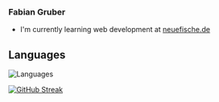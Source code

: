   ### Fabian Gruber
  
 * I'm currently learning web development at [neuefische.de](https://www.neuefische.de/)


 
 ## Languages

![Languages](https://user-images.githubusercontent.com/95469432/161282557-045fed1a-cb0d-4d04-a91e-3668e2218bf7.png)


[![GitHub Streak](https://github-readme-streak-stats.herokuapp.com/?user=FaGru&theme=dark)](https://git.io/streak-stats)
